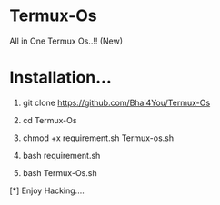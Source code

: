 # Termux-Os
All in One Termux Os..!! (New)



# Installation...

1) git clone https://github.com/Bhai4You/Termux-Os

2) cd Termux-Os

3) chmod +x requirement.sh Termux-os.sh

4) bash requirement.sh

5) bash Termux-Os.sh

[*] Enjoy Hacking....
